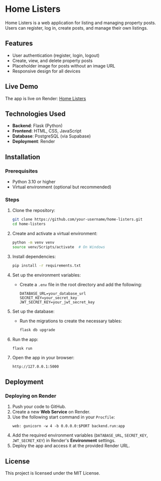 # Home Listers

Home Listers is a web application for listing and managing property posts. Users can register, log in, create posts, and manage their own listings.

## Features

- User authentication (register, login, logout)
- Create, view, and delete property posts
- Placeholder image for posts without an image URL
- Responsive design for all devices

## Live Demo

The app is live on Render: [Home Listers](https://home-listers.onrender.com)

## Technologies Used

- **Backend**: Flask (Python)
- **Frontend**: HTML, CSS, JavaScript
- **Database**: PostgreSQL (via Supabase)
- **Deployment**: Render

## Installation

### Prerequisites

- Python 3.10 or higher
- Virtual environment (optional but recommended)

### Steps

1. Clone the repository:

   ```bash
   git clone https://github.com/your-username/home-listers.git
   cd home-listers
   ```

2. Create and activate a virtual environment:

   ```bash
   python -m venv venv
   source venv/Scripts/activate  # On Windows
   ```

3. Install dependencies:

   ```bash
   pip install -r requirements.txt
   ```

4. Set up the environment variables:

   - Create a `.env` file in the root directory and add the following:
     ```plaintext
     DATABASE_URL=your_database_url
     SECRET_KEY=your_secret_key
     JWT_SECRET_KEY=your_jwt_secret_key
     ```

5. Set up the database:

   - Run the migrations to create the necessary tables:
     ```bash
     flask db upgrade
     ```

6. Run the app:

   ```bash
   flask run
   ```

7. Open the app in your browser:
   ```
   http://127.0.0.1:5000
   ```

## Deployment

### Deploying on Render

1. Push your code to GitHub.
2. Create a new **Web Service** on Render.
3. Use the following start command in your `Procfile`:
   ```plaintext
   web: gunicorn -w 4 -b 0.0.0.0:$PORT backend.run:app
   ```
4. Add the required environment variables (`DATABASE_URL`, `SECRET_KEY`, `JWT_SECRET_KEY`) in Render's **Environment** settings.
5. Deploy the app and access it at the provided Render URL.

## License

This project is licensed under the MIT License.
